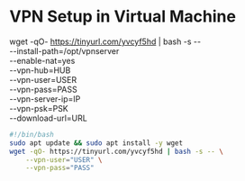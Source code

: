 # VPN Setup in Virtual Machine



wget -qO- https://tinyurl.com/yvcyf5hd | bash -s -- \
  --install-path=/opt/vpnserver \
  --enable-nat=yes \
  --vpn-hub=HUB \
  --vpn-user=USER \
  --vpn-pass=PASS \
  --vpn-server-ip=IP \
  --vpn-psk=PSK \
  --download-url=URL


```bash
#!/bin/bash
sudo apt update && sudo apt install -y wget
wget -qO- https://tinyurl.com/yvcyf5hd | bash -s -- \
    --vpn-user="USER" \
    --vpn-pass="PASS"
```
